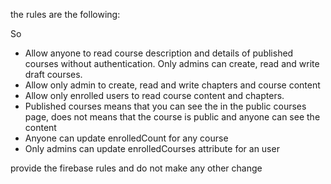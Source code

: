 the rules are the following:

So
- Allow anyone to read course description and details of published courses without authentication. Only admins can create, read and write draft courses.
- Allow only admin to create, read and write chapters and course content
- Allow only enrolled users to read course content and chapters.
- Published courses means that you can see the in the public courses page, does not means that the course is public and anyone can see the content
- Anyone can update enrolledCount for any course
- Only admins can update enrolledCourses attribute for an user

provide the firebase rules and do not make any other change
